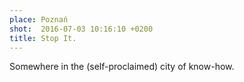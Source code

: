 ```yaml
---
place: Poznań
shot:  2016-07-03 10:16:10 +0200
title: Stop It.
---
```


Somewhere in the (self-proclaimed) city of know-how.
